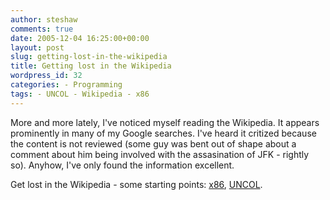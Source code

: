 ```yaml
---
author: steshaw
comments: true
date: 2005-12-04 16:25:00+00:00
layout: post
slug: getting-lost-in-the-wikipedia
title: Getting lost in the Wikipedia
wordpress_id: 32
categories: - Programming
tags: - UNCOL - Wikipedia - x86
---
```


More and more lately, I've noticed myself reading the Wikipedia. It appears prominently in many of my Google searches. I've heard it critized because the content is not reviewed (some guy was bent out of shape about a comment about him being involved with the assasination of JFK - rightly so). Anyhow, I've only found the information excellent.

Get lost in the Wikipedia - some starting points: [x86](http://en.wikipedia.org/wiki/X86), [UNCOL](http://en.wikipedia.org/wiki/UNCOL).
